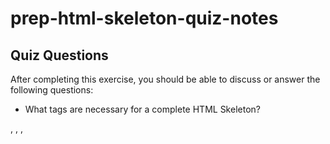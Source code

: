 # prep-html-skeleton-quiz-notes

## Quiz Questions

After completing this exercise, you should be able to discuss or answer the following questions:

- What tags are necessary for a complete HTML Skeleton?
<!DOCTYPE> , <html> , <head> , <title> , <body>

- What type of content belongs within the `<head>` of an HTML document?
  The title tag and/or link tag for your css stylesheet or anything else you need to reference

- What type of content belongs within the `<body>` of an HTML document?
  headers, paragraphs, lists, images, website links

- Where must the `DOCTYPE` declaration appear in a valid HTML document?
  The very top before any other html tags.

## Notes

All student notes should be written here.

How to write `Code Examples` in markdown

for JS:

```javascript
const data = 'Howdy';
```

for HTML:

```html
<div>
  <p>This is text content</p>
</div>
```

for CSS:

```css
div {
  width: 100%;
}
```
